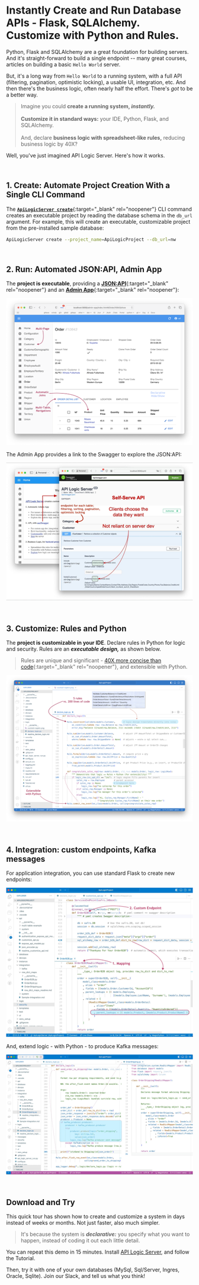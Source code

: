 <style>
  .md-typeset h1,
  .md-content__button {
    display: none;
  }
</style>

# Instantly Create and Run Database APIs - Flask, SQLAlchemy.  Customize with Python and Rules.

Python, Flask and SQLAlchemy are a great foundation for building servers.  And it's straight-forward to build a single endpoint -- many great courses, articles on building a basic `Hello World` server.

But, it's a long way from `Hello World` to a running system, with a full API (filtering, pagination, optimistic locking), a usable UI, integration, etc.  And then there's the business logic, often nearly half the effort.  There's *got* to be a better way.

> Imagine you could **create a running system, *instantly.*** <br><br>**Customize it in standard ways:** your IDE, Python, Flask, and SQLAlchemy.  <br><br>And, declare **business logic with spreadsheet-like rules,** reducing business logic by 40X?  

Well, you've just imagined API Logic Server.  Here's how it works.

&nbsp;

## 1. Create: Automate Project Creation With a Single CLI Command

The [**`ApiLogicServer create`**](Project-Structure.md){:target="_blank" rel="noopener"} CLI command creates an executable project by reading the database schema in the `db_url` argument.  For example, this will create an executable, customizable project from the pre-installed sample database:

```bash
ApiLogicServer create --project_name=ApiLogicProject --db_url=nw
```

&nbsp;

## 2. Run: Automated JSON:API, Admin App

The **project is executable**, providing a [**JSON:API**](API.md){:target="_blank" rel="noopener"} and an [**Admin App**](Admin-Tour.md){:target="_blank" rel="noopener"}:

![Admin App](images/ui-admin/Order-Page.png)

The Admin App provides a link to the Swagger to explore the JSON:API:

![Swagger](images/integration/api-swagger.jpeg)

&nbsp;

## 3. Customize: Rules and Python

The **project is customizable in your IDE**.  Declare rules in Python for logic and security.  Rules are an ***executable design,*** as shown below.

> Rules are unique and significant - [40X more concise than code](Logic-Why.md){:target="_blank" rel="noopener"}, and extensible with Python.

![Logic](images/logic/5-rules-cocktail.png)

&nbsp;

## 4. Integration: custom endpoints, Kafka messages

For application integration, you can use standard Flask to create new endpoints:

![dict to row](https://github.com/ApiLogicServer/Docs/blob/main/docs/images/integration/dict-to-row.jpg?raw=true)

And, extend logic - with Python - to produce Kafka messages:

![order-to-shipping](https://github.com/ApiLogicServer/Docs/blob/main/docs/images/integration/order-to-shipping.jpg?raw=true)

&nbsp;

## Download and Try

This quick tour has shown how to create and customize a system in days instead of weeks or months.  Not just faster, also much simpler.  

> It's because the system is ***declarative:*** you specify what you want to happen, instead of coding it out each little detail.

You can repeat this demo in 15 minutes.  Install [API Logic Server](https://apilogicserver.github.io/Docs/), and follow the Tutorial.  

Then, try it with one of your own databases (MySql, Sql/Server, Ingres, Oracle, Sqlite).  Join our Slack, and tell us what you think!
